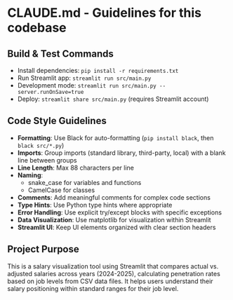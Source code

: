 # CLAUDE.md - Guidelines for this codebase

## Build & Test Commands
- Install dependencies: `pip install -r requirements.txt`
- Run Streamlit app: `streamlit run src/main.py`
- Development mode: `streamlit run src/main.py --server.runOnSave=true`
- Deploy: `streamlit share src/main.py` (requires Streamlit account)

## Code Style Guidelines
- **Formatting**: Use Black for auto-formatting (`pip install black`, then `black src/*.py`)
- **Imports**: Group imports (standard library, third-party, local) with a blank line between groups
- **Line Length**: Max 88 characters per line
- **Naming**: 
  - snake_case for variables and functions
  - CamelCase for classes
- **Comments**: Add meaningful comments for complex code sections
- **Type Hints**: Use Python type hints where appropriate
- **Error Handling**: Use explicit try/except blocks with specific exceptions
- **Data Visualization**: Use matplotlib for visualization within Streamlit
- **Streamlit UI**: Keep UI elements organized with clear section headers

## Project Purpose
This is a salary visualization tool using Streamlit that compares actual vs. adjusted salaries across years (2024-2025), 
calculating penetration rates based on job levels from CSV data files. It helps users understand their salary positioning
within standard ranges for their job level.